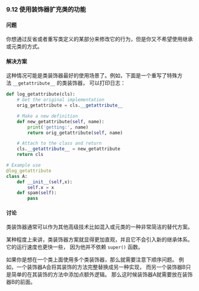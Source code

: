 ### 9.12 使用装饰器扩充类的功能

#### 问题

你想通过反省或者重写类定义的某部分来修改它的行为，但是你又不希望使用继承或元类的方式。

#### 解决方案

这种情况可能是类装饰器最好的使用场景了。例如，下面是一个重写了特殊方法 `__getattribute__` 的类装饰器， 可以打印日志：

```python
def log_getattribute(cls):
    # Get the original implementation
    orig_getattribute = cls.__getattribute__

    # Make a new definition
    def new_getattribute(self, name):
        print('getting:', name)
        return orig_getattribute(self, name)

    # Attach to the class and return
    cls.__getattribute__ = new_getattribute
    return cls

# Example use
@log_getattribute
class A:
    def __init__(self,x):
        self.x = x
    def spam(self):
        pass
```

#### 讨论

类装饰器通常可以作为其他高级技术比如混入或元类的一种非常简洁的替代方案。

某种程度上来讲，类装饰器方案就显得更加直观，并且它不会引入新的继承体系。它的运行速度也更快一些， 因为他并不依赖 `super()` 函数。

如果你是想在一个类上面使用多个类装饰器，那么就需要注意下顺序问题。 例如，一个装饰器A会将其装饰的方法完整替换成另一种实现， 而另一个装饰器B只是简单的在其装饰的方法中添加点额外逻辑。 那么这时候装饰器A就需要放在装饰器B的前面。

